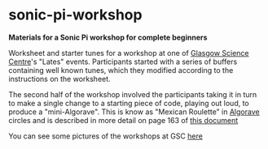 # sonic-pi-workshop
**Materials for a Sonic Pi workshop for complete beginners**

Worksheet and starter tunes for a workshop at one of [Glasgow Science Centre](https://www.glasgowsciencecentre.org/)'s "Lates" events.  Participants started with a series of buffers containing well known tunes, which they modified according to the instructions on the worksheet.  

The second half of the workshop involved the participants taking it in turn to make a single change to a starting piece of code, playing out loud, to produce a "mini-Algorave".  This is know as "Mexican Roulette" in [Algorave](https://algorave.com/) circles and is described in more detail on page 163 of [this document](https://pdfs.semanticscholar.org/fea7/6136a02dcd119a0217bf9322dd22901f9b09.pdf)

You can see some pictures of the workshops at GSC [here](https://alcluith.wordpress.com/2017/06/26/eine-kleine-science-musik/)

